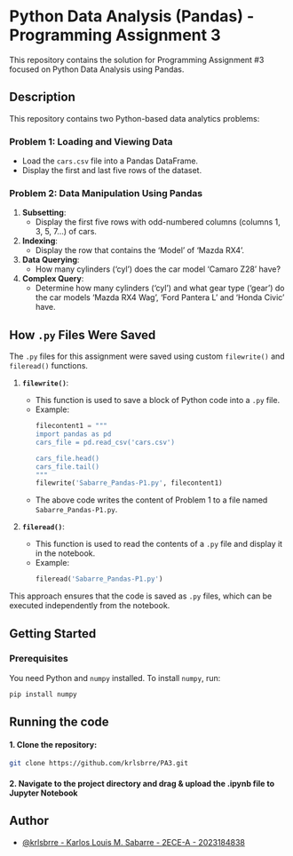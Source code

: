 # Python Data Analysis (Pandas) - Programming Assignment 3
This repository contains the solution for Programming Assignment #3 focused on Python Data Analysis using Pandas.

## Description
This repository contains two Python-based data analytics problems:

### Problem 1: Loading and Viewing Data
- Load the `cars.csv` file into a Pandas DataFrame.
- Display the first and last five rows of the dataset.
### Problem 2: Data Manipulation Using Pandas
1. **Subsetting**:  
   - Display the first five rows with odd-numbered columns (columns 1, 3, 5, 7…) of cars.
2. **Indexing**:
   - Display the row that contains the ‘Model’ of ‘Mazda RX4’.
3. **Data Querying**:
   - How many cylinders (‘cyl’) does the car model ‘Camaro Z28’ have?
4. **Complex Query**:
   - Determine how many cylinders (‘cyl’) and what gear type (‘gear’) do the car models ‘Mazda RX4 Wag’, ‘Ford Pantera L’ and ‘Honda Civic’ have.

## How `.py` Files Were Saved

The `.py` files for this assignment were saved using custom `filewrite()` and `fileread()` functions.

1. **`filewrite()`**:
   - This function is used to save a block of Python code into a `.py` file.
   - Example:
     ```python
     filecontent1 = """
     import pandas as pd
     cars_file = pd.read_csv('cars.csv')

     cars_file.head()
     cars_file.tail()
     """
     filewrite('Sabarre_Pandas-P1.py', filecontent1)
     ```
   - The above code writes the content of Problem 1 to a file named `Sabarre_Pandas-P1.py`.

2. **`fileread()`**:
   - This function is used to read the contents of a `.py` file and display it in the notebook.
   - Example:
     ```python
     fileread('Sabarre_Pandas-P1.py')
     ```

This approach ensures that the code is saved as `.py` files, which can be executed independently from the notebook.

## Getting Started

### Prerequisites
You need Python and `numpy` installed. To install `numpy`, run:

```bash
pip install numpy
```

## Running the code

#### 1. Clone the repository:
```bash
git clone https://github.com/krlsbrre/PA3.git
```
#### 2. Navigate to the project directory and drag & upload the .ipynb file to Jupyter Notebook


## Author

- [@krlsbrre - Karlos Louis M. Sabarre - 2ECE-A - 2023184838](https://www.github.com/krlsbrre)
